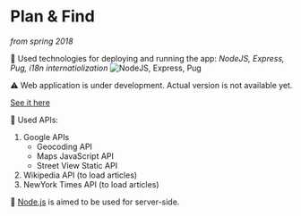 # Plan & Find
_from spring 2018_

:battery: Used technologies for deploying and running the app:
_NodeJS, Express, Pug, i18n internatiolization_
![NodeJS, Express, Pug](https://andrewkreshchenko.github.com/img/node+express+pug.png)

:warning: Web application is under development. Actual version is not available yet.

[See it here](https://andrewkreshchenko.github.io/LoadingStreetview/)

:ship: Used APIs:
1. Google APIs
    - Geocoding API
    - Maps JavaScript API
    - Street View Static API
2. Wikipedia API (to load articles)
3. NewYork Times API (to load articles)

:thought_balloon: [Node.js](https://nodejs.org/en/) is aimed to be used for server-side.
